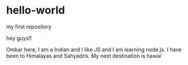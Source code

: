 # hello-world
my first repository

hey guys!!

Omkar here, I am a Indian and I like JS and I am learning node.js.
I have been to Himalayas and Sahyadris.
My next destination is hawai
